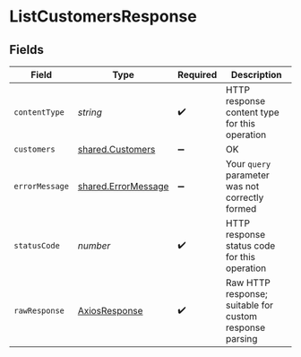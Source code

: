 # ListCustomersResponse


## Fields

| Field                                                             | Type                                                              | Required                                                          | Description                                                       |
| ----------------------------------------------------------------- | ----------------------------------------------------------------- | ----------------------------------------------------------------- | ----------------------------------------------------------------- |
| `contentType`                                                     | *string*                                                          | :heavy_check_mark:                                                | HTTP response content type for this operation                     |
| `customers`                                                       | [shared.Customers](../../../sdk/models/shared/customers.md)       | :heavy_minus_sign:                                                | OK                                                                |
| `errorMessage`                                                    | [shared.ErrorMessage](../../../sdk/models/shared/errormessage.md) | :heavy_minus_sign:                                                | Your `query` parameter was not correctly formed                   |
| `statusCode`                                                      | *number*                                                          | :heavy_check_mark:                                                | HTTP response status code for this operation                      |
| `rawResponse`                                                     | [AxiosResponse](https://axios-http.com/docs/res_schema)           | :heavy_check_mark:                                                | Raw HTTP response; suitable for custom response parsing           |